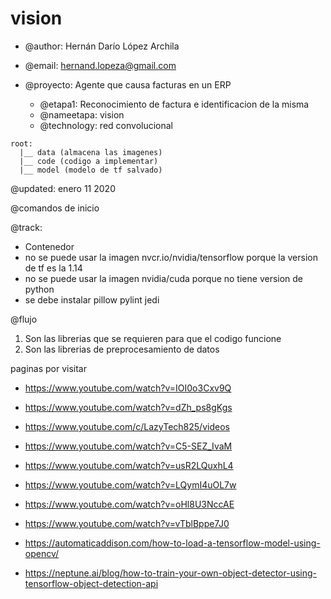 # vision

- @author:  Hernán Darío López Archila
- @email: hernand.lopeza@gmail.com

- @proyecto: Agente que causa facturas en un ERP
  - @etapa1: Reconocimiento de factura e identificacion de la misma
  - @nameetapa: vision
  - @technology: red convolucional

```
root:
  |__ data (almacena las imagenes)
  |__ code (codigo a implementar)
  |__ model (modelo de tf salvado)
```

@updated: enero 11 2020

@comandos de inicio

@track:

- Contenedor
- no se puede usar la imagen nvcr.io/nvidia/tensorflow porque la version de tf es la 1.14
- no se puede usar la imagen nvidia/cuda porque no tiene version de python
- se debe instalar pillow pylint jedi

 @flujo

 1. Son las librerias que se requieren para que el codigo funcione
 1. Son las librerias de preprocesamiento de datos

 paginas por visitar
- https://www.youtube.com/watch?v=IOI0o3Cxv9Q
- https://www.youtube.com/watch?v=dZh_ps8gKgs
- https://www.youtube.com/c/LazyTech825/videos
- https://www.youtube.com/watch?v=C5-SEZ_IvaM
- https://www.youtube.com/watch?v=usR2LQuxhL4
- https://www.youtube.com/watch?v=LQymI4uOL7w

- https://www.youtube.com/watch?v=oHl8U3NccAE
- https://www.youtube.com/watch?v=vTblBppe7J0
- https://automaticaddison.com/how-to-load-a-tensorflow-model-using-opencv/
- https://neptune.ai/blog/how-to-train-your-own-object-detector-using-tensorflow-object-detection-api
